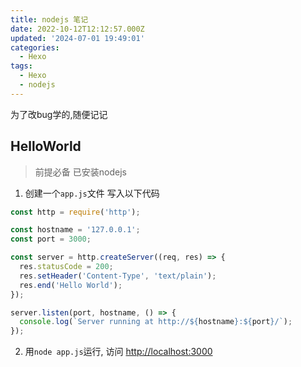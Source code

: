 ```yaml
---
title: nodejs 笔记
date: 2022-10-12T12:12:57.000Z
updated: '2024-07-01 19:49:01'
categories:
  - Hexo
tags:
  - Hexo
  - nodejs
---
```

为了改bug学的,随便记记
<!-- more -->

## HelloWorld
> 前提必备 已安装nodejs

1. 创建一个`app.js`文件 写入以下代码
```javascript
const http = require('http');

const hostname = '127.0.0.1';
const port = 3000;

const server = http.createServer((req, res) => {
  res.statusCode = 200;
  res.setHeader('Content-Type', 'text/plain');
  res.end('Hello World');
});

server.listen(port, hostname, () => {
  console.log(`Server running at http://${hostname}:${port}/`);
});
```

2. 用`node app.js`运行, 访问 [http://localhost:3000](http://localhost:3000) 
